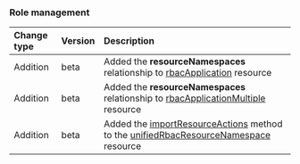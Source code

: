 ### Role management

| **Change type** | **Version** | **Description** |
|:---|:---|:---|
|Addition|beta|Added the **resourceNamespaces** relationship to [rbacApplication](https://docs.microsoft.com/en-us/graph/api/resources/rbacApplication?view=graph-rest-beta) resource|
|Addition|beta|Added the **resourceNamespaces** relationship to [rbacApplicationMultiple](https://docs.microsoft.com/en-us/graph/api/resources/rbacApplicationMultiple?view=graph-rest-beta) resource|
|Addition|beta|Added the [importResourceActions](https://docs.microsoft.com/en-us/graph/api/unifiedRbacResourceNamespace-importResourceActions?view=graph-rest-beta) method to the [unifiedRbacResourceNamespace](https://docs.microsoft.com/en-us/graph/api/resources/unifiedRbacResourceNamespace?view=graph-rest-beta) resource|
